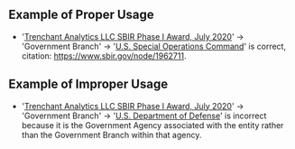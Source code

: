 ## Example of Proper Usage
* '[Trenchant Analytics LLC SBIR Phase I Award, July 2020](https://golden.com/wiki/Trenchant_Analytics_LLC_SBIR_Phase_I_Award%2C_July_2020-REGN3Y9)' → 'Government Branch' → '[U.S. Special Operations Command](https://golden.com/wiki/U.S._Special_Operations_Command-X6JDDX)' is correct, citation: https://www.sbir.gov/node/1962711.

## Example of Improper Usage
* '[Trenchant Analytics LLC SBIR Phase I Award, July 2020](https://golden.com/wiki/Trenchant_Analytics_LLC_SBIR_Phase_I_Award%2C_July_2020-REGN3Y9)' → 'Government Branch' → '[U.S. Department of Defense](https://golden.com/wiki/U.S._Department_of_Defense-NMM8EM9)' is incorrect because it is the Government Agency associated with the entity rather than the Government Branch within that agency.
